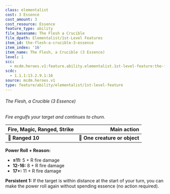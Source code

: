 ```yaml
---
class: elementalist
cost: 3 Essence
cost_amount: 3
cost_resource: Essence
feature_type: ability
file_basename: The Flesh a Crucible
file_dpath: Elementalist/1st-Level Features
item_id: the-flesh-a-crucible-3-essence
item_index: '16'
item_name: The Flesh, a Crucible (3 Essence)
level: 1
scc:
  - mcdm.heroes.v1:feature.ability.elementalist.1st-level-feature:the-flesh-a-crucible-3-essence
scdc:
  - 1.1.1:13.2.9.1:16
source: mcdm.heroes.v1
type: feature/ability/elementalist/1st-level-feature
---
```


###### The Flesh, a Crucible (3 Essence)

*Fire engulfs your target and continues to churn.*

| **Fire, Magic, Ranged, Strike** |               **Main action** |
| ------------------------------- | ----------------------------: |
| **📏 Ranged 10**                | **🎯 One creature or object** |

**Power Roll + Reason:**

- **≤11:** 5 + R fire damage
- **12-16:** 8 + R fire damage
- **17+:** 11 + R fire damage

**Persistent 1:** If the target is within distance at the start of your turn, you can make the power roll again without spending essence (no action required).

